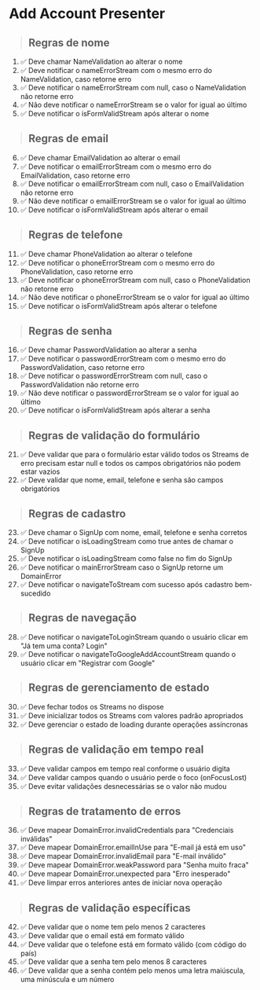 # Add Account Presenter

> ## Regras de nome
01. ✅ Deve chamar NameValidation ao alterar o nome
02. ✅ Deve notificar o nameErrorStream com o mesmo erro do NameValidation, caso retorne erro
03. ✅ Deve notificar o nameErrorStream com null, caso o NameValidation não retorne erro
04. ✅ Não deve notificar o nameErrorStream se o valor for igual ao último
05. ✅ Deve notificar o isFormValidStream após alterar o nome

> ## Regras de email
06. ✅ Deve chamar EmailValidation ao alterar o email
07. ✅ Deve notificar o emailErrorStream com o mesmo erro do EmailValidation, caso retorne erro
08. ✅ Deve notificar o emailErrorStream com null, caso o EmailValidation não retorne erro
09. ✅ Não deve notificar o emailErrorStream se o valor for igual ao último
10. ✅ Deve notificar o isFormValidStream após alterar o email

> ## Regras de telefone
11. ✅ Deve chamar PhoneValidation ao alterar o telefone
12. ✅ Deve notificar o phoneErrorStream com o mesmo erro do PhoneValidation, caso retorne erro
13. ✅ Deve notificar o phoneErrorStream com null, caso o PhoneValidation não retorne erro
14. ✅ Não deve notificar o phoneErrorStream se o valor for igual ao último
15. ✅ Deve notificar o isFormValidStream após alterar o telefone

> ## Regras de senha
16. ✅ Deve chamar PasswordValidation ao alterar a senha
17. ✅ Deve notificar o passwordErrorStream com o mesmo erro do PasswordValidation, caso retorne erro
18. ✅ Deve notificar o passwordErrorStream com null, caso o PasswordValidation não retorne erro
19. ✅ Não deve notificar o passwordErrorStream se o valor for igual ao último
20. ✅ Deve notificar o isFormValidStream após alterar a senha



> ## Regras de validação do formulário
21. ✅ Deve validar que para o formulário estar válido todos os Streams de erro precisam estar null e todos os campos obrigatórios não podem estar vazios
22. ✅ Deve validar que nome, email, telefone e senha são campos obrigatórios

> ## Regras de cadastro
23. ✅ Deve chamar o SignUp com nome, email, telefone e senha corretos
24. ✅ Deve notificar o isLoadingStream como true antes de chamar o SignUp
25. ✅ Deve notificar o isLoadingStream como false no fim do SignUp
26. ✅ Deve notificar o mainErrorStream caso o SignUp retorne um DomainError
27. ✅ Deve notificar o navigateToStream com sucesso após cadastro bem-sucedido

> ## Regras de navegação
28. ✅ Deve notificar o navigateToLoginStream quando o usuário clicar em "Já tem uma conta? Login"
29. ✅ Deve notificar o navigateToGoogleAddAccountStream quando o usuário clicar em "Registrar com Google"

> ## Regras de gerenciamento de estado
30. ✅ Deve fechar todos os Streams no dispose
31. ✅ Deve inicializar todos os Streams com valores padrão apropriados
32. ✅ Deve gerenciar o estado de loading durante operações assíncronas

> ## Regras de validação em tempo real
33. ✅ Deve validar campos em tempo real conforme o usuário digita
34. ✅ Deve validar campos quando o usuário perde o foco (onFocusLost)
35. ✅ Deve evitar validações desnecessárias se o valor não mudou

> ## Regras de tratamento de erros
36. ✅ Deve mapear DomainError.invalidCredentials para "Credenciais inválidas"
37. ✅ Deve mapear DomainError.emailInUse para "E-mail já está em uso"
38. ✅ Deve mapear DomainError.invalidEmail para "E-mail inválido"
39. ✅ Deve mapear DomainError.weakPassword para "Senha muito fraca"
40. ✅ Deve mapear DomainError.unexpected para "Erro inesperado"
41. ✅ Deve limpar erros anteriores antes de iniciar nova operação

> ## Regras de validação específicas
42. ✅ Deve validar que o nome tem pelo menos 2 caracteres
43. ✅ Deve validar que o email está em formato válido
44. ✅ Deve validar que o telefone está em formato válido (com código do país)
45. ✅ Deve validar que a senha tem pelo menos 8 caracteres
46. ✅ Deve validar que a senha contém pelo menos uma letra maiúscula, uma minúscula e um número
